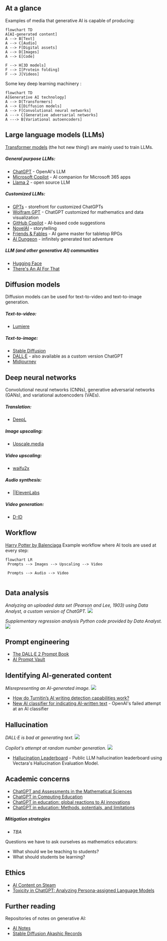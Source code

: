 
## At a glance

Examples of media that generative AI is capable of producing:

```mermaid
flowchart TD
A[AI-generated content]
A --> B[Text]
A --> C[Audio]
A --> F[Digital assets]
A --> D[Images]
A --> E[Code]

F --> H[3D models]
F --> I[Protein folding]
F --> J[Videos]
```

Some key deep learning machinery :
```mermaid
flowchart TD
A[Generative AI technology]
A --> D[Transformers]
A --> E[Diffusion models]
A --> F[Convolutional neural networks]
A ---> C[Generative adversarial networks]
A ---> B[Variational autoencoders]
```

## Large language models (LLMs)

[Transformer models](https://arxiv.org/abs/1706.03762) (the hot new thing!) are mainly used to train LLMs. 

##### General purpose LLMs:
- [ChatGPT](https://chat.openai.com/]) - OpenAI's LLM
- [Microsoft Copilot](https://copilot.microsoft.com/) - AI companion for Microsoft 365 apps
- [Llama 2](https://ai.meta.com/llama/) - open source LLM

##### Customized LLMs:
- [GPTs](https://chat.openai.com/gpts) - storefront for customized ChatGPTs
- [Wolfram GPT](https://www.wolfram.com/wolfram-plugin-chatgpt/) - ChatGPT customized for mathematics and data visualization
- [GitHub Copilot](https://github.com/features/copilot) - AI-based code suggestions
- [NovelAI](https://novelai.net/) - storytelling
- [Friends & Fables](https://www.fables.gg/) - AI game master for tabletop RPGs
- [AI Dungeon](https://play.aidungeon.com/) - infinitely generated text adventure

##### LLM (and other generative AI) communities
- [Hugging Face](https://huggingface.co/)
- [There's An AI For That](https://theresanaiforthat.com/)


## Diffusion models

Diffusion models can be used for text-to-video and text-to-image generation.

##### Text-to-video:
- [Lumiere](https://lumiere-video.github.io/)

##### Text-to-image:
- [Stable Diffusion](https://stability.ai/stable-image)
- [DALL·E](https://labs.openai.com/) - also available as a custom version ChatGPT
- [Midjourney](https://www.midjourney.com/)


## Deep neural networks 

Convolutional neural networks (CNNs), generative adversarial networks (GANs), and variational autoencoders (VAEs).

##### Translation:
- [DeepL](https://www.deepl.com/translator)

##### Image upscaling:
- [Upscale.media](https://www.upscale.media/)

##### Video upscaling:
- [waifu2x](https://github.com/nagadomi/waifu2x)

##### Audio synthesis:
- [||ElevenLabs](https://elevenlabs.io/)

##### Video generation:
- [D-ID](https://www.d-id.com/creative-reality-studio/)


## Workflow

[Harry Potter by Balenciaga](https://www.youtube.com/watch?v=iE39q-IKOzA)
Example workflow where AI tools are used at every step:

```mermaid
flowchart LR
 Prompts --> Images --> Upscaling --> Video
 
 Prompts --> Audio --> Video
 
```


## Data analysis

*Analyzing an uploaded data set (Pearson and Lee, 1903) using Data Analyst, a custom version of ChatGPT.*
![](images/firefox_peMQeWhGD6.png)

*Supplementary regression analysis Python code provided by Data Analyst.*
![](images/20240129210020.png)


## Prompt engineering

- [The DALL·E 2 Prompt Book](https://dallery.gallery/the-dalle-2-prompt-book/)
- [AI Prompt Vault](https://lunarmimi.net/ref-vault/)


## Identifying AI-generated content

*Misrepresenting an AI-generated image.*
![](images/sanic.jpg)

- [How do Turnitin’s AI writing detection capabilities work?](https://www.turnitin.com/products/features/ai-writing-detection/)
- [New AI classifier for indicating AI-written text](https://openai.com/blog/new-ai-classifier-for-indicating-ai-written-text) - OpenAI's failed attempt at an AI classifier


## Hallucination

*DALL·E is bad at generating text.*
![](images/20240129224007.png)

*Copilot's attempt at random number generation.*
![](images/20240129214325.png)

- [Hallucination Leaderboard](https://github.com/vectara/hallucination-leaderboard/) - Public LLM hallucination leaderboard using Vectara's Hallucination Evaluation Model.


## Academic concerns

- [ChatGPT and Assessments in the Mathematical Sciences](http://talmo.uk/blog/feb2023/chatgpt.html)
- [ChatGPT in Computing Education](https://www.mmu.ac.uk/sites/default/files/2023-12/ChatGPTComputingEducationWhitePaper.pdf)
- [ChatGPT in education: global reactions to AI innovations](https://www.nature.com/articles/s41598-023-42227-6)
- [ChatGPT in education: Methods, potentials, and limitations](https://www.sciencedirect.com/science/article/pii/S2949882123000221)


##### Mitigation strategies

- *TBA*

Questions we have to ask ourselves as mathematics educators:

- What should we be teaching to students?
- What should students be learning?


## Ethics

- [AI Content on Steam](https://steamcommunity.com/groups/steamworks/announcements/detail/3862463747997849619)
- [Toxicity in ChatGPT: Analyzing Persona-assigned Language Models](https://arxiv.org/abs/2304.05335)


## Further reading

Repositories of notes on generative AI:
- [AI Notes](https://github.com/swyxio/ai-notes/blob/main/README.md)
- [Stable Diffusion Akashic Records](https://github.com/Maks-s/sd-akashic)

